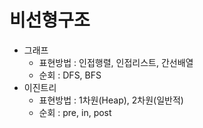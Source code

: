 # 비선형구조

- 그래프
  - 표현방법 : 인접행렬, 인접리스트, 간선배열
  - 순회 : DFS, BFS
- 이진트리
  - 표현방법 : 1차원(Heap), 2차원(일반적)
  - 순회 : pre, in, post